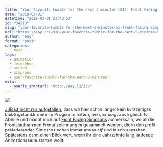 ```yaml
---
title: "Your favorite tumblr for the next 5 minutes (51): Front Facing Simpsons"
date: "2018-03-01"
datetime: "2018-03-01 23:43:53"
id: "34213"
slug: "your-favorite-tumblr-for-the-next-5-minutes-51-front-facing-simpsons"
url: "https://eay.cc/2018/your-favorite-tumblr-for-the-next-5-minutes-51-front-facing-simpsons/"
author: "eay"
format: "post"
categories:
  - 0815
tags:
  - animation
  - fernsehen
  - serien
  - simpsons
  - your-favorite-tumblr-for-the-next-5-minutes
meta:
  - yourls_shorturl: "http://eay.li/33v"
---
```


![](https://eay.cc/uploads/2018/frontfacingsimpsons.jpg)

[JJB ist nicht nur aufgefallen](https://twitter.com/JJBs_Cinema/status/969267886744391680), dass wir hier schon länger kein kurzzeitiges Lieblings­tumblr mehr im Programm hatten, nein, er sorgt auch gleich für Abhilfe und macht mich auf [Front Facing Simpsons](http://frontfacingsimpsons.tumblr.com/) aufmerksam, wo all die Frontalaufnahmen Frontalzeichnungen gesammelt werden, die in den profil­präferierenden Simpsons schon immer etwas _off_ und falsch aussahen. Spätestens dann einen Blick wert, wenn ihr eine Jahrzehnte lang laufende Animationsserie starten wollt.

